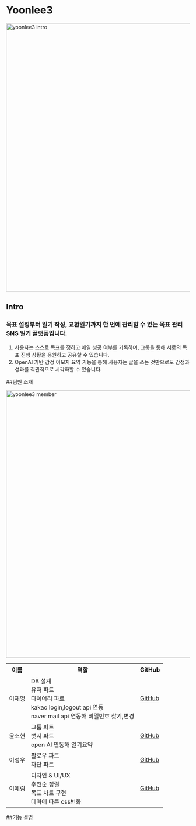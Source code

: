 # Yoonlee3
<img width="1302" height="734" alt="yoonlee3 intro" src="https://github.com/user-attachments/assets/e439e101-5a5e-4fcc-bc4e-a3723b369222" />

## Intro
### 목표 설정부터 일기 작성, 교환일기까지 한 번에 관리할 수 있는 목표 관리 SNS 일기 플랫폼입니다.
1. 사용자는 스스로 목표를 정하고 매일 성공 여부를 기록하며, 그룹을 통해 서로의 목표 진행 상황을 응원하고 공유할 수 있습니다.
2. OpenAI 기반 감정 이모지 요약 기능을 통해 사용자는 글을 쓰는 것만으로도 감정과 성과를 직관적으로 시각화할 수 있습니다.

##팀원 소개

<img width="1300" height="731" alt="yoonlee3 member" src="https://github.com/user-attachments/assets/95b4789f-93b9-4b9d-9199-960b5742cc8e" />

<table> 
  <tr> <th>이름</th> <th>역할</th> <th>GitHub</th> </tr> 
  <tr> <td>이재명</td> <td>DB 설계<br/>유저 파트<br/>다이어리 파트<br/>kakao login,logout api 연동<br/>naver mail api 연동해 비밀번호 찾기,변경</td> <td><a href="https://github.com/Lee-jaemyeong">GitHub</a></td> </tr>
  <tr> <td>윤소현</td> <td>그룹 파트<br/>뱃지 파트<br/>open AI 연동해 일기요약<br/></td> <td><a href="https://github.com/syeon279">GitHub</a></td> </tr> 
  <tr> <td>이정우</td> <td>팔로우 파트<br/>차단 파트</td> <td><a href="https://github.com/jeongwoo76">GitHub</a></td> </tr>
  <tr> <td>이예림</td> <td>디자인 & UI/UX<br/>추천순 정렬<br/>목표 차트 구현<br/>테마에 따른 css변화</td> <td><a href="https://github.com/dpflaalee">GitHub</a></td> </tr>
</table>
##기능 설명
